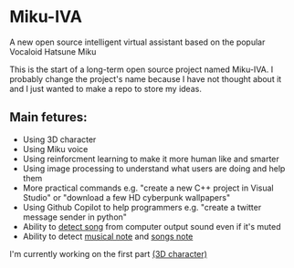 # Miku-IVA
A new open source intelligent virtual assistant based on the popular Vocaloid Hatsune Miku

This is the start of a long-term open source project named Miku-IVA. I probably change the project's name because I have not thought about it and I just wanted to make
a repo to store my ideas.

## Main fetures:
- Using 3D character
- Using Miku voice
- Using reinforcment learning to make it more human like and smarter
- Using image processing to understand what users are doing and help them
- More practical commands e.g. "create a new C++ project in Visual Studio" or "download a few HD cyberpunk wallpapers"
- Using Github Copilot to help programmers e.g. "create a twitter message sender in python"
- Ability to [detect song](https://github.com/SeaDve/Mousai) from computer output sound even if it's muted
- Ability to detect [musical note](https://github.com/alient12/Musical-note-detector) and [songs note](https://github.com/vanstorm9/AI-Vocaloid-Kit-V2)

I'm currently working on the first part [(3D character)](https://github.com/alient12/MikuMikuAlive)
